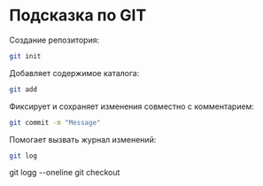 # Подсказка по GIT

Создание репозитория:
```sh
git init
```
Добавляет содержимое каталога:
```sh
git add
```
Фиксирует и сохраняет изменения совместно с комментарием:
```sh
git commit -m "Message"
```
Помогает вызвать журнал изменений:
```sh
git log
```
git logg --oneline
git checkout
